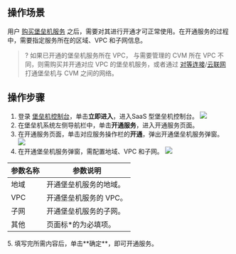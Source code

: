 ## 操作场景
用户 [购买堡垒机服务](https://cloud.tencent.com/document/product/1025/55176) 之后，需要对其进行开通才可正常使用。在开通服务的过程中，需要指定服务所在的区域、VPC 和子网信息。
>? 如果已开通的堡垒机服务所在 VPC， 与需要管理的 CVM 所在 VPC 不同，则需购买并开通对应 VPC 的堡垒机服务，或者通过 [对等连接](https://cloud.tencent.com/document/product/553)/[云联网](https://cloud.tencent.com/document/product/215/53884) 打通堡垒机与 CVM 之间的网络。


## 操作步骤
1. 登录 [堡垒机控制台](https://console.cloud.tencent.com/dsgc/bh)，单击**立即进入**，进入SaaS 型堡垒机控制台。
![](https://qcloudimg.tencent-cloud.cn/raw/b2f6673b0cad7c2f423a6b6e287179af.png)
2.	在堡垒机系统左侧导航栏中，单击**开通服务**，进入开通服务页面。
3.	在开通服务页面，单击对应服务操作栏的**开通**，弹出开通堡垒机服务弹窗。
 ![](https://main.qcloudimg.com/raw/0efaa07f7c966077096bfb2eabc81d3c.png)
4.	在开通堡垒机服务弹窗，需配置地域、VPC 和子网。
![](https://main.qcloudimg.com/raw/fb589e1c5dc180aa0f1e3cf8c62afd8c.png)
<table>
<thead>
<tr>
<th>参数名称</th>
<th>参数说明</th>
</tr>
</thead>
<tbody><tr>
<td>地域</td>
<td>开通堡垒机服务的地域。</td>
</tr>
<tr>
<td>VPC</td>
<td>开通堡垒机服务的 VPC。</td>
</tr>
<tr>
<td>子网</td>
<td>开通堡垒机服务的子网。</td>
</tr>
<tr>
<td>其他</td>
<td>页面标*的为必填项。</td>
</tr>
</tbody></table>
5.	填写完所需内容后，单击**确定**，即可开通服务。
